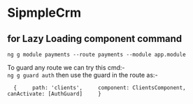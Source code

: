 # SipmpleCrm

## for Lazy Loading component command
`ng g module payments --route payments --module app.module`

To guard any route we can try this cmd:-  
`ng g guard auth`
then use the guard in the route as:-

`  
  {    
    path: 'clients',    
    component: ClientsComponent,   
    canActivate: [AuthGuard]    
  }    
`  

